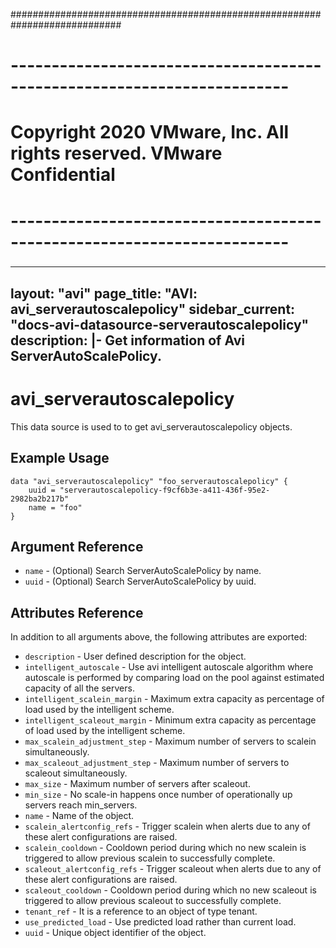 ############################################################################
# ------------------------------------------------------------------------
# Copyright 2020 VMware, Inc.  All rights reserved. VMware Confidential
# ------------------------------------------------------------------------
###

---
layout: "avi"
page_title: "AVI: avi_serverautoscalepolicy"
sidebar_current: "docs-avi-datasource-serverautoscalepolicy"
description: |-
  Get information of Avi ServerAutoScalePolicy.
---

# avi_serverautoscalepolicy

This data source is used to to get avi_serverautoscalepolicy objects.

## Example Usage

```hcl
data "avi_serverautoscalepolicy" "foo_serverautoscalepolicy" {
    uuid = "serverautoscalepolicy-f9cf6b3e-a411-436f-95e2-2982ba2b217b"
    name = "foo"
}
```

## Argument Reference

* `name` - (Optional) Search ServerAutoScalePolicy by name.
* `uuid` - (Optional) Search ServerAutoScalePolicy by uuid.

## Attributes Reference

In addition to all arguments above, the following attributes are exported:

* `description` - User defined description for the object.
* `intelligent_autoscale` - Use avi intelligent autoscale algorithm where autoscale is performed by comparing load on the pool against estimated capacity of all the servers.
* `intelligent_scalein_margin` - Maximum extra capacity as percentage of load used by the intelligent scheme.
* `intelligent_scaleout_margin` - Minimum extra capacity as percentage of load used by the intelligent scheme.
* `max_scalein_adjustment_step` - Maximum number of servers to scalein simultaneously.
* `max_scaleout_adjustment_step` - Maximum number of servers to scaleout simultaneously.
* `max_size` - Maximum number of servers after scaleout.
* `min_size` - No scale-in happens once number of operationally up servers reach min_servers.
* `name` - Name of the object.
* `scalein_alertconfig_refs` - Trigger scalein when alerts due to any of these alert configurations are raised.
* `scalein_cooldown` - Cooldown period during which no new scalein is triggered to allow previous scalein to successfully complete.
* `scaleout_alertconfig_refs` - Trigger scaleout when alerts due to any of these alert configurations are raised.
* `scaleout_cooldown` - Cooldown period during which no new scaleout is triggered to allow previous scaleout to successfully complete.
* `tenant_ref` - It is a reference to an object of type tenant.
* `use_predicted_load` - Use predicted load rather than current load.
* `uuid` - Unique object identifier of the object.

